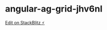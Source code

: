 # angular-ag-grid-jhv6nl

[Edit on StackBlitz ⚡️](https://stackblitz.com/edit/angular-ag-grid-jhv6nl)